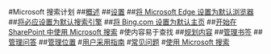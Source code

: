 #Microsoft 搜索计划
##[概述](overview-microsoft-search.md)
##[设置](setup-microsoft-search.md)
##[将 Microsoft Edge 设置为默认浏览器](set-default-browser.md)
##[将必应设置为默认搜索引擎](set-default-search-engine.md)
##[将 Bing.com 设置为默认主页](set-default-homepage.md)
##[开始在 SharePoint 中使用 Microsoft 搜索](get-started-search-in-sharepoint-online.md)
#使内容易于查找
##[规划内容](plan-your-content.md)
##[管理书签](manage-bookmarks.md)
##[管理问答](manage-qas.md)
##[管理位置](manage-locations.md)
#[用户采用指南](user-adoption-guide.md)
#[常见问题](faqs.md)
#[使用 Microsoft 搜索](use/about-microsoft-search.md)
